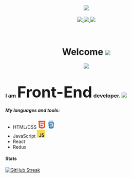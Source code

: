 <div id='header' align='center'>
  <img src="https://drooggie.github.io/programming-concept-illustration_114360-1670.webp" width="100"/>
</div>
&nbsp;

<div id='links' align='center'>
  <a href='https://telegram.me/oraz_norlan'>
    <img src='https://img.shields.io/badge/Telegram-blue?logo=telegram&logoColor=white' />
  </a>
  <a href='https://www.instagram.com/w1nnn1e/'>
    <img src='https://img.shields.io/badge/instagram-red?logo=instagram&logoColor=white' />
  </a>
  <a href='wa.link/ugx9jw'>
    <img src='https://img.shields.io/badge/WhatsApp-green?logo=whatsapp&logoColor=white' />
  </a>
</div>
<div align="center">
  <img src="https://komarev.com/ghpvc/?username=drooggie&style=flat-square&color=blue" alt=""/>
</div>
&nbsp;

<div align="center">
  <h1>Welcome <img src="https://drooggie.github.io/Be.gif" width="30"/></h1>
  <img src="https://drooggie.github.io/6vIk.gif" />
</div>
&nbsp;

### I am <font size="7" >**Front-End**</font> developer. <img src="https://media.giphy.com/media/WUlplcMpOCEmTGBtBW/giphy.gif" width="30">
##### My languages and tools:
 - HTML/CSS <img src="https://github.com/devicons/devicon/blob/master/icons/html5/html5-original.svg" title="HTML5" alt="HTML" width="25" height="25"/>   <img src="https://github.com/devicons/devicon/blob/master/icons/css3/css3-plain-wordmark.svg"  title="CSS3" alt="CSS" width="25" height="25"/>  
 - JavaScript <img src="https://github.com/devicons/devicon/blob/master/icons/javascript/javascript-original.svg" title="JavaScript" alt="JavaScript" width="25" height="25"/>
 - React 
 - Redux 

#### Stats
[![GitHub Streak](http://github-readme-streak-stats.herokuapp.com?user=drooggie&theme=dark&background=000000)](https://git.io/streak-stats)
